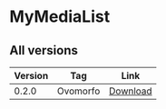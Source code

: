 # MyMediaList

## All versions
| Version | Tag | Link |
|---------|-----------|-----------|
| 0.2.0   | Ovomorfo  | [Download](https://github.com/usuario/repositorio/releases/latest/download/app.apk) |

